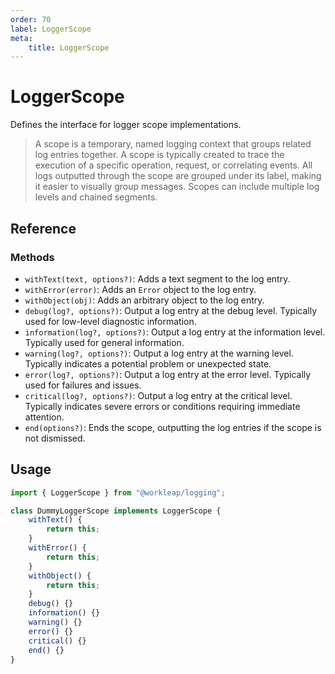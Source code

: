 ```yaml
---
order: 70
label: LoggerScope
meta:
    title: LoggerScope
---
```


# LoggerScope

Defines the interface for logger scope implementations.

> A scope is a temporary, named logging context that groups related log entries together. A scope is typically created to trace the execution of a specific operation, request, or correlating events. All logs outputted through the scope are grouped under its label, making it easier to visually group messages. Scopes can include multiple log levels and chained segments.

## Reference

### Methods

- `withText(text, options?)`: Adds a text segment to the log entry.
- `withError(error)`: Adds an `Error` object to the log entry.
- `withObject(obj)`: Adds an arbitrary object to the log entry.
- `debug(log?, options?)`: Output a log entry at the debug level. Typically used for low-level diagnostic information.
- `information(log?, options?)`: Output a log entry at the information level. Typically used for general information.
- `warning(log?, options?)`: Output a log entry at the warning level. Typically indicates a potential problem or unexpected state.
- `error(log?, options?)`: Output a log entry at the error level. Typically used for failures and issues.
- `critical(log?, options?)`: Output a log entry at the critical level. Typically indicates severe errors or conditions requiring immediate attention.
- `end(options?)`: Ends the scope, outputting the log entries if the scope is not dismissed.

## Usage

```ts
import { LoggerScope } from "@workleap/logging";

class DummyLoggerScope implements LoggerScope {
    withText() {
        return this;
    }
    withError() {
        return this;
    }
    withObject() {
        return this;
    }
    debug() {}
    information() {}
    warning() {}
    error() {}
    critical() {}
    end() {}
}
```
